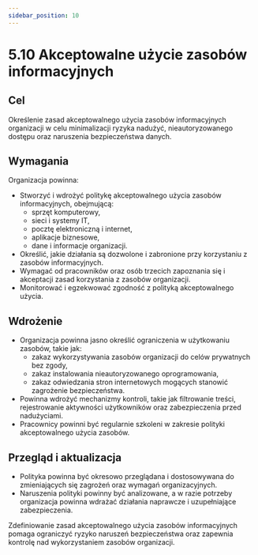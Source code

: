 ```yaml
---
sidebar_position: 10
---
```


# 5.10 Akceptowalne użycie zasobów informacyjnych

## Cel

Określenie zasad akceptowalnego użycia zasobów informacyjnych organizacji w celu minimalizacji ryzyka nadużyć, nieautoryzowanego dostępu oraz naruszenia bezpieczeństwa danych.

## Wymagania

Organizacja powinna:

- Stworzyć i wdrożyć politykę akceptowalnego użycia zasobów informacyjnych, obejmującą:
  - sprzęt komputerowy,
  - sieci i systemy IT,
  - pocztę elektroniczną i internet,
  - aplikacje biznesowe,
  - dane i informacje organizacji.
- Określić, jakie działania są dozwolone i zabronione przy korzystaniu z zasobów informacyjnych.
- Wymagać od pracowników oraz osób trzecich zapoznania się i akceptacji zasad korzystania z zasobów organizacji.
- Monitorować i egzekwować zgodność z polityką akceptowalnego użycia.

## Wdrożenie

- Organizacja powinna jasno określić ograniczenia w użytkowaniu zasobów, takie jak:
  - zakaz wykorzystywania zasobów organizacji do celów prywatnych bez zgody,
  - zakaz instalowania nieautoryzowanego oprogramowania,
  - zakaz odwiedzania stron internetowych mogących stanowić zagrożenie bezpieczeństwa.
- Powinna wdrożyć mechanizmy kontroli, takie jak filtrowanie treści, rejestrowanie aktywności użytkowników oraz zabezpieczenia przed nadużyciami.
- Pracownicy powinni być regularnie szkoleni w zakresie polityki akceptowalnego użycia zasobów.

## Przegląd i aktualizacja

- Polityka powinna być okresowo przeglądana i dostosowywana do zmieniających się zagrożeń oraz wymagań organizacyjnych.
- Naruszenia polityki powinny być analizowane, a w razie potrzeby organizacja powinna wdrażać działania naprawcze i uzupełniające zabezpieczenia.

Zdefiniowanie zasad akceptowalnego użycia zasobów informacyjnych pomaga ograniczyć ryzyko naruszeń bezpieczeństwa oraz zapewnia kontrolę nad wykorzystaniem zasobów organizacji.
